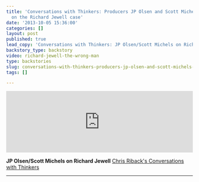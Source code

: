 ```yaml
---
title: 'Conversations with Thinkers: Producers JP Olsen and Scott Michels weigh in
  on the Richard Jewell case'
date: '2013-10-05 15:36:00'
categories: []
layout: post
published: true
lead_copy: 'Conversations with Thinkers: JP Olsen/Scott Michels on Richard Jewell'
backstory_type: backstory
video: richard-jewell-the-wrong-man
type: backstories
slug: conversations-with-thinkers-producers-jp-olsen-and-scott-michels-weigh-in-on-the-richard-jewell-case
tags: []

---
```

<iframe width="100%" height="166" scrolling="no" frameborder="no" src="https://w.soundcloud.com/player/?url=https%3A//api.soundcloud.com/tracks/114485814&amp;color=ff6600&amp;show_artwork=false"></iframe>

**JP Olsen/Scott Michels on Richard Jewell**
[Chris Riback's Conversations with Thinkers](http://chrisriback.com/2013/10/08/retro-reports-olsen-michels-richard-jewell-the-wrong-man/)

---
